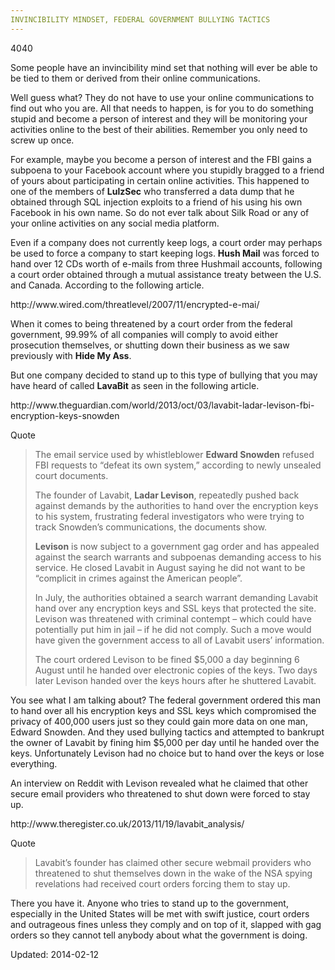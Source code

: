 ```yaml
---
INVINCIBILITY MINDSET, FEDERAL GOVERNMENT BULLYING TACTICS
---
```

4040


<p>Some people have an invincibility mind set that nothing will ever be able to be tied to them or derived from their online communications.</p>
<p>Well guess what? They do not have to use your online communications to find out who you are. All that needs to happen, is for you to do something stupid and become a person of interest and they will be monitoring your activities online to the best of their abilities. Remember you only need to screw up once.</p>
<p>For example, maybe you become a person of interest and the FBI gains a subpoena to your Facebook account where you stupidly bragged to a friend of yours about participating in certain online activities. This happened to one of the members of <strong>LulzSec</strong> who transferred a data dump that he obtained through SQL injection exploits to a friend of his using his own Facebook in his own name. So do not ever talk about Silk Road or any of your online activities on any social media platform.</p>
<p>Even if a company does not currently keep logs, a court order may perhaps be used to force a company to start keeping logs. <strong>Hush Mail</strong> was forced to hand over 12 CDs worth of e-mails from three Hushmail accounts, following a court order obtained through a mutual assistance treaty between the U.S. and Canada. According to the following article.</p>
<p>http://www.wired.com/threatlevel/2007/11/encrypted-e-mai/</p>
<p>When it comes to being threatened by a court order from the federal government, 99.99% of all companies will comply to avoid either prosecution themselves, or shutting down their business as we saw previously with <strong>Hide My Ass</strong>.</p>
<p>But one company decided to stand up to this type of bullying that you may have heard of called <strong>LavaBit</strong> as seen in the following article.</p>
<p>http://www.theguardian.com/world/2013/oct/03/lavabit-ladar-levison-fbi-encryption-keys-snowden</p>
<div>
<div>Quote</div>
</div>
<blockquote><p>The email service used by whistleblower <strong>Edward Snowden</strong> refused FBI requests to &#8220;defeat its own system,&#8221; according to newly unsealed court documents.</p>
<p>The founder of Lavabit, <strong>Ladar Levison</strong>, repeatedly pushed back against demands by the authorities to hand over the encryption keys to his system, frustrating federal investigators who were trying to track Snowden&#8217;s communications, the documents show.</p>
<p><strong>Levison</strong> is now subject to a government gag order and has appealed against the search warrants and subpoenas demanding access to his service. He closed Lavabit in August saying he did not want to be &#8220;complicit in crimes against the American people&#8221;.</p>
<p>In July, the authorities obtained a search warrant demanding Lavabit hand over any encryption keys and SSL keys that protected the site. Levison was threatened with criminal contempt – which could have potentially put him in jail – if he did not comply. Such a move would have given the government access to all of Lavabit users&#8217; information.</p>
<p>The court ordered Levison to be fined $5,000 a day beginning 6 August until he handed over electronic copies of the keys. Two days later Levison handed over the keys hours after he shuttered Lavabit.</p></blockquote>
<p>You see what I am talking about? The federal government ordered this man to hand over all his encryption keys and SSL keys which compromised the privacy of 400,000 users just so they could gain more data on one man, Edward Snowden. And they used bullying tactics and attempted to bankrupt the owner of Lavabit by fining him $5,000 per day until he handed over the keys. Unfortunately Levison had no choice but to hand over the keys or lose everything.</p>
<p>An interview on Reddit with Levison revealed what he claimed that other secure email providers who threatened to shut down were forced to stay up.</p>
<p>http://www.theregister.co.uk/2013/11/19/lavabit_analysis/</p>
<div>
<div>Quote</div>
</div>
<blockquote><p>Lavabit&#8217;s founder has claimed other secure webmail providers who threatened to shut themselves down in the wake of the NSA spying revelations had received court orders forcing them to stay up.</p></blockquote>
<p>There you have it. Anyone who tries to stand up to the government, especially in the United States will be met with swift justice, court orders and outrageous fines unless they comply and on top of it, slapped with gag orders so they cannot tell anybody about what the government is doing.</p>

Updated: 2014-02-12

